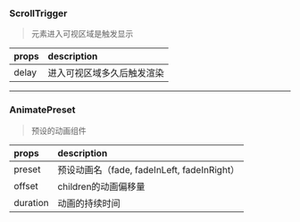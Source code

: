 ### ScrollTrigger

> 元素进入可视区域是触发显示

|props|description|
|:----|:----------|
|delay|进入可视区域多久后触发渲染|

---

### AnimatePreset

> 预设的动画组件

|props|description|
|:----|:----------|
|preset|预设动画名（fade, fadeInLeft, fadeInRight）|
|offset|children的动画偏移量|
|duration|动画的持续时间|

